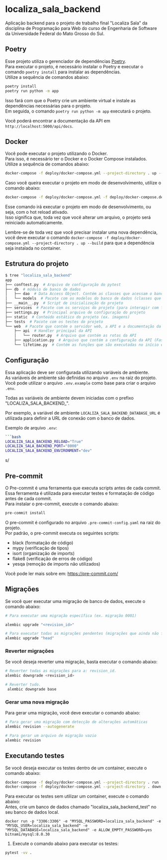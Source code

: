 # localiza_sala_backend

Aplicação backend para o projeto de trabalho final "Localiza Sala" da disciplina de Programação para Web do curso de Engenharia de Software da Universidade Federal do Mato Grosso do Sul.


## Poetry

Esse projeto utiliza o gerenciador de dependências [Poetry](https://python-poetry.org/). <br>
Para executar o projeto, é necessário instalar o Poetry e executar o comando `poetry install` para instalar as dependências. <br>
Utilize a sequência de comandos abaixo:


```bash
poetry install
poetry run python -m app
```

Isso fará com que o Poetry crie um ambiente virtual e instale as dependências necessárias para o projeto. <br>
Em seguida, o comando `poetry run python -m app` executará o projeto. <br>

Você poderá encontrar a documentação da API em `http://localhost:5000/api/docs`.


## Docker

Você pode executar o projeto utilizando o Docker. <br>
Para isso, é necessário ter o Docker e o Docker Compose instalados. <br>
Utilize a sequência de comandos abaixo: <br>

```bash
docker-compose -f deploy/docker-compose.yml --project-directory . up --build
```

Caso você queira executar o projeto em modo de desenvolvimento, utilize o comando abaixo:


```bash
docker-compose -f deploy/docker-compose.yml -f deploy/docker-compose.dev.yml --project-directory . up
```

Esse comando irá executar o projeto em modo de desenvolvimento, ou seja, com o hot reload ativado. <br>
Isso significa que, toda vez que você alterar um arquivo, o projeto será reiniciado automaticamente. <br>

Lembre-se de toda vez que você precisar instalar uma nova dependência, você deve executar o comando `docker-compose -f deploy/docker-compose.yml --project-directory . up --build` para que a dependência seja instalada no container.


## Estrutura do projeto

```bash
$ tree "localiza_sala_backend"
app
├── conftest.py  # Arquivo de configuração do pytest
├── db  # módulo de banco de dados
│   ├── dao  # Data Access Object. Contém as classes que acessam o banco de dados
│   └── models  # Pacote com os modelos do banco de dados (classes que representam as tabelas) 
├── __main__.py  # Script de inicialização do projeto
├── services  # Pacote com os serviços do projeto (para interagir com ferramentas externas, ex. Redis)
├── settings.py  # Principal arquivo de configuração do projeto
├── static  # Conteúdo estático do projeto (ex. imagens)
├── tests  # Pacote com os testes do projeto
└── web  # Pacote que contém o servidor web, a API e a documentação da API
    ├── api  # Handler principal da API
    │   └── router.py  # Arquivo que contém as rotas da API
    ├── application.py  # Arquivo que contém a configuração da API (FastAPI)
    └── lifetime.py  # Contém as funções que são executadas no início e no fim da execução do projeto
```

## Configuração

Essa aplicação deve ser configurada utilizando variáveis de ambiente. <br> 
As variáveis de ambiente são definidas no arquivo `.env` na raiz do projeto. <br>
Você pode utilizar o arquivo `.env.example` como base para criar o arquivo `.env`. <br>

Todas as variáveis de ambiente devem iniciadas com o prefixo "LOCALIZA_SALA_BACKEND_". <br>

Por exemplo, a variável de ambiente `LOCALIZA_SALA_BACKEND_DATABASE_URL` é utilizada para definir a URL de conexão com o banco de dados. <br>
 

Exemplo de arquivo `.env`:

```bash
```bash
LOCALIZA_SALA_BACKEND_RELOAD="True"
LOCALIZA_SALA_BACKEND_PORT="8000"
LOCALIZA_SALA_BACKEND_ENVIRONMENT="dev"
```
s/

## Pre-commit
O Pre-commit é uma ferramenta que executa scripts antes de cada commit.  <br> 
Essa ferramenta é utilizada para executar testes e formatação de código antes de cada commit. <br>
Para instalar o pre-commit, execute o comando abaixo: <br>


```bash
pre-commit install
```

O pre-commit é configurado no arquivo `.pre-commit-config.yaml` na raiz do projeto. <br>
Por padrão, o pre-commit executa os seguintes scripts: <br>

* black (formatação de código)
* mypy (verificação de tipos)
* isort (organização de imports)
* flake8 (verificação de erros de código)
* yesqa (remoção de imports não utilizados)


Você pode ler mais sobre em: https://pre-commit.com/

## Migrações

Se você quer executar uma migração de banco de dados, execute o comando abaixo: <br>

```bash
# Para executar uma migração específica (ex. migração 0001)

alembic upgrade "<revision_id>"

# Para executar todas as migrações pendentes (migrações que ainda não foram executadas)
alembic upgrade "head"
```

### Reverter migrações

Se você deseja reverter uma migração, basta executar o comando abaixo:  <br>

```bash
# Reverter todas as migrações para a: revision_id.
alembic downgrade <revision_id>

# Reverter tudo.
 alembic downgrade base
```

### Gerar uma nova migração

Para gerar uma migração, você deve executar o comando abaixo:

```bash
# Para gerar uma migração com detecção de alterações automáticas
alembic revision --autogenerate

# Para gerar um arquivo de migração vazio
alembic revision
```


## Executando testes

Se você deseja executar os testes dentro de um container, execute o comando abaixo:


```bash
docker-compose -f deploy/docker-compose.yml --project-directory . run --rm api pytest -vv . 
docker-compose -f deploy/docker-compose.yml --project-directory . down
```

Para executar os testes sem utilizar um container, execute o comando abaixo: <br> 
Antes, crie um banco de dados chamado "localiza_sala_backend_test" no seu banco de dados local. <br>

```
docker run -p "3306:3306" -e "MYSQL_PASSWORD=localiza_sala_backend" -e "MYSQL_USER=localiza_sala_backend" -e "MYSQL_DATABASE=localiza_sala_backend" -e ALLOW_EMPTY_PASSWORD=yes bitnami/mysql:8.0.30
```


1. Execute o comando abaixo para executar os testes:

```bash
pytest -vv .
```
